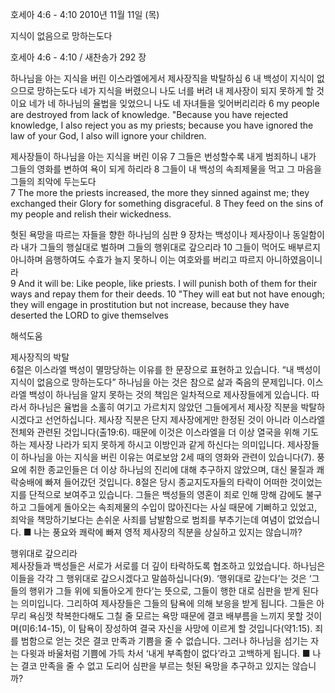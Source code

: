 호세아 4:6 - 4:10 
2010년 11월 11일 (목)

지식이 없음으로 망하는도다



호세아 4:6 - 4:10 / 새찬송가 292 장


하나님을 아는 지식을 버린 이스라엘에게서 제사장직을 박탈하심 
6 내 백성이 지식이 없으므로 망하는도다 네가 지식을 버렸으니 나도 너를 버려 내 제사장이 되지 못하게 할 것이요 네가 네 하나님의 율법을 잊었으니 나도 네 자녀들을 잊어버리리라 
6 my people are destroyed from lack of knowledge. "Because you have rejected knowledge, I also reject you as my priests; because you have ignored the law of your God, I also will ignore your children. 

제사장들이 하나님을 아는 지식을 버린 이유
7 그들은 번성할수록 내게 범죄하니 내가 그들의 영화를 변하여 욕이 되게 하리라 8 그들이 내 백성의 속죄제물을 먹고 그 마음을 그들의 죄악에 두는도다  
7 The more the priests increased, the more they sinned against me; they exchanged their Glory for something disgraceful. 8 They feed on the sins of my people and relish their wickedness. 

헛된 욕망을 따르는 자들을 향한 하나님의 심판 
9 장차는 백성이나 제사장이나 동일함이라 내가 그들의 행실대로 벌하며 그들의 행위대로 갚으리라 10 그들이 먹어도 배부르지 아니하며 음행하여도 수효가 늘지 못하니 이는 여호와를 버리고 따르지 아니하였음이니라  
9 And it will be: Like people, like priests. I will punish both of them for their ways and repay them for their deeds. 10 "They will eat but not have enough; they will engage in prostitution but not increase, because they have deserted the LORD to give themselves

해석도움





제사장직의 박탈  
6절은 이스라엘 백성이 멸망당하는 이유를 한 문장으로 표현하고 있습니다. “내 백성이 지식이 없음으로 망하는도다” 하나님을 아는 것은 참으로 삶과 죽음의 문제입니다. 이스라엘 백성이 하나님을 알지 못하는 것의 책임은 일차적으로 제사장들에게 있습니다. 따라서 하나님은 율법을 소홀히 여기고 가르치지 않았던 그들에게서 제사장 직분을 박탈하시겠다고 선언하십니다. 제사장 직분은 단지 제사장에게만 한정된 것이 아니라 이스라엘 전체와 관련된 것입니다(출19:6). 때문에 이것은 이스라엘을 더 이상 열국을 위해 기도하는 제사장 나라가 되지 못하게 하시고 이방인과 같게 하신다는 의미입니다. 제사장들이 하나님을 아는 지식을 버린 이유는 여로보암 2세 때의 영화와 관련이 있습니다(7). 풍요에 취한 종교인들은 더 이상 하나님의 진리에 대해 추구하지 않았으며, 대신 물질과 쾌락숭배에 빠져 들어갔던 것입니다. 8절은 당시 종교지도자들의 타락이 어떠한 것이었는지를 단적으로 보여주고 있습니다. 그들은 백성들의 영혼이 죄로 인해 망해 감에도 불구하고 그들에게 돌아오는 속죄제물의 수입이 많아진다는 사실 때문에 기뻐하고 있었고, 죄악을 책망하기보다는 손쉬운 사죄를 남발함으로 범죄를 부추기는데 여념이 없었습니다. 
■ 나는 풍요와 쾌락에 빠져 영적 제사장의 직분을 상실하고 있지는 않습니까?  

행위대로 갚으리라  
제사장들과 백성들은 서로가 서로를 더 깊이 타락하도록 협조하고 있었습니다. 하나님은 이들을 각각 그 행위대로 갚으시겠다고 말씀하십니다(9). ‘행위대로 갚는다’는 것은 ‘그들의 행위가 그들 위에 되돌아오게 한다’는 뜻으로, 그들이 행한 대로 심판을 받게 된다는 의미입니다. 그리하여 제사장들은 그들의 탐욕에 의해 보응을 받게 됩니다. 그들은 아무리 욕심껏 착복한다해도 그칠 줄 모르는 욕망 때문에 결코 배부름을 느끼지 못할 것이며(미6:14-15), 이 탐욕이 장성하여 결국 자신을 사망에 이르게 할 것입니다(약1:15). 죄를 범함으로 얻는 것은 결코 만족과 기쁨을 줄 수 없습니다. 그러나 하나님을 섬기는 자는 다윗과 바울처럼 기쁨에 가득 차서 ‘내게 부족함이 없다’라고 고백하게 됩니다. 
■ 나는 결코 만족을 줄 수 없고 도리어 심판을 부르는 헛된 욕망을 추구하고 있지는 않습니까?